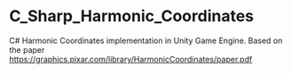 # C_Sharp_Harmonic_Coordinates
C# Harmonic Coordinates implementation in Unity Game Engine. Based on the paper https://graphics.pixar.com/library/HarmonicCoordinates/paper.pdf

